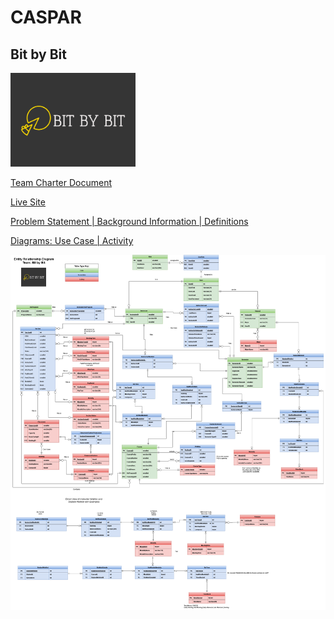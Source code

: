 # CASPAR
## Bit by Bit
<img src="documents/logo.png"  width="200">


[Team Charter Document](/documents/Team%20Charter%20Document.pdf)

[Live Site](http://austinwilson-001-site2.atempurl.com/)

[Problem Statement | Background Information | Definitions ](https://docs.google.com/document/d/1A_PTaAfZaO725dkoK5iaJpZ7CXL1f3Tv7gFU-8nPMUU/edit?pli=1)

[Diagrams: Use Case | Activity](https://drive.google.com/file/d/1nb5cdXddBkPlkH2G7F_eNyJtMI6noM9h/view?usp=sharing)

<img src="documents/BitbyBit_ERD.png"  width="1000">
